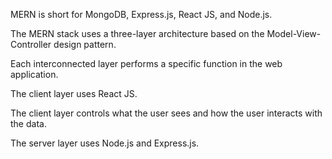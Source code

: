 <span class="emphasis">MERN</span> is short for MongoDB, Express.js, React JS, and Node.js.  

The MERN stack uses a three-layer architecture based on the Model-View-Controller design pattern.

Each interconnected layer performs a specific function in the web application.

The client layer uses React JS.

The client layer controls what the user sees and how the user interacts with the data.

The server layer uses Node.js and Express.js.

